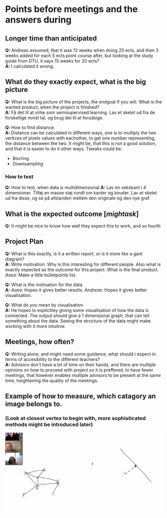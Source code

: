 # Points before meetings and the answers during
## Longer time than anticipated
**Q:** Andreas assumed, that it was 12 weeks when doing 20 ects, and then 3 weeks added for each 5 ects point course after, but looking at the study guide from DTU, it says 15 weeks for 20 ects? <br> 
**A:** I calculated it wrong.

## What do they exactly expect, what is the big picture
**Q:** What is the big picture of the projects, the endgoal if you will. What is the wanted product, when the project is finished? <br>
**A:** Få det til at virke som semisupervised learning. Lav et skelet ud fra de forskellige mnist tal, og brug det til at forudsige.

**Q:** How to find distance. <br>
**A:** Distance can be calculated in different ways, one is to multiply the two vertices of pixels values with eachother, to get one number representing, the distance between the two. It might be, that this is not a good solution, and that it is easier to do it other ways. Tweaks could be:
* Blurring
* Downsampling

### How to test
**Q:** How to test, when data is multidimensional
**A:** Lav en sekskant i 4 dimensioner. Tilføj en masse støj rundt om kanter og knuder. Lav et skelet ud fra disse, og se på afstanden mellem den originale og den nye graf.


## What is the expected outcome [*mightask*]
**Q:** It might be nice to know how well they expect this to work, and so fourth

## Project Plan
**Q:** What is this exactly, is it a written report, or is it more like a gant diagram? <br>
**A:** Write motivation. Why is this interesting for different people. Also what is exactly expected as the outcome for this project. What is the final product. *Aasa*: Make a little bulletpoints list. 

**Q:** What is the motivation for the data. <br>
**A:** *Aasa:* Hopes it gives better results. *Andreas:* Hopes it gives better visualisation.

**Q:** What do you mean by visualisation <br>
**A:** He hopes to explicitley giving some visualisation of how the data is connected. The output should give a 1 dimensional graph, that can tell something about the data. Seeing the structure of the data might make working with it more intuitive.

## Meetings, how often?
**Q:** Writing alone, and might need some guidence, what should i expect in terms of accesibility to the different teachers? <br>
**A:** Advisors don't have a lot of time on their hands, and there are multiple opinions on how to proceed with project so it is preffered, to have fewer meetings, that however enables multiple advisors to be present at the same time, heightening the quality of the meetings.

## Example of how to measure, which catagory an image belongs to. 
### (Look at closest vertex to begin with, more sophisticated methods might be introduced later)
![Test](Meeting1.PNG)
